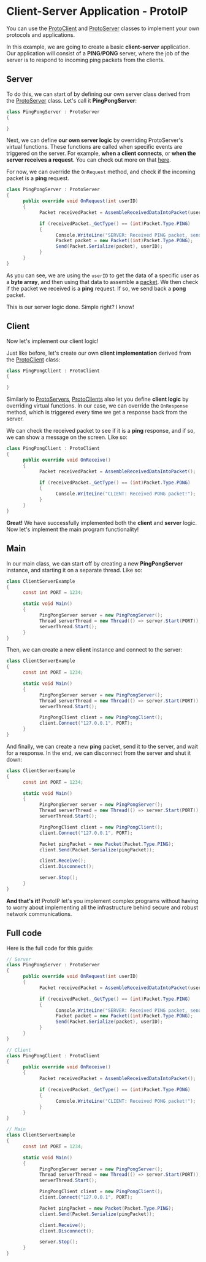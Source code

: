 # Client-Server Application - ProtoIP

You can use the [ProtoClient](Client.md) and [ProtoServer](Server.md) classes to implement your own protocols and applications.

In this example, we are going to create a basic **client-server** application. Our application will consist of a **PING**/**PONG** server, where the job of the server is to respond to incoming ping packets from the clients.

## Server

To do this, we can start of by defining our own server class derived from the [ProtoServer](Server.md) class. Let's call it **PingPongServer**:

```csharp
class PingPongServer : ProtoServer
{

}
```

Next, we can define **our own server logic** by overriding ProtoServer's virtual functions. These functions are called when specific events are triggered on the server. For example, **when a client connects**, or **when the server receives a request**. You can check out more on that [here](Server.md).

For now, we can override the `OnRequest` method, and check if the incoming packet is a **ping** request.

```csharp
class PingPongServer : ProtoServer
{
      public override void OnRequest(int userID)
      {
            Packet receivedPacket = AssembleReceivedDataIntoPacket(userID);

            if (receivedPacket._GetType() == (int)Packet.Type.PING)
            {
                  Console.WriteLine("SERVER: Received PING packet, sending PONG!");
                  Packet packet = new Packet((int)Packet.Type.PONG);
                  Send(Packet.Serialize(packet), userID);
            }
      }
}
```

As you can see, we are using the `userID` to get the data of a specific user as a **byte array**, and then using that data to assemble a [packet](Packet.md). We then check if the packet we received is a **ping** request. If so, we send back a **pong** packet.

This is our server logic done. Simple right? I know! 

## Client

Now let's implement our client logic!

Just like before, let's create our own **client implementation** derived from the [ProtoClient](Client.md) class:

```csharp
class PingPongClient : ProtoClient
{

}
```

Similarly to [ProtoServers](Server.md), [ProtoClients](Client.md) also let you define **client logic** by overriding virtual functions. In our case, we can override the `OnResponse` method, which is triggered every time we get a response back from the server.

We can check the received packet to see if it is a **ping** response, and if so, we can show a message on the screen. Like so:

```csharp
class PingPongClient : ProtoClient
{
      public override void OnReceive() 
      {
            Packet receivedPacket = AssembleReceivedDataIntoPacket();

            if (receivedPacket._GetType() == (int)Packet.Type.PONG)
            {
                  Console.WriteLine("CLIENT: Received PONG packet!");
            }
      }
}
```

**Great!** We have successfully implemented both the **client** and **server** logic. Now let's implement the main program functionality!

## Main

In our main class, we can start off by creating a new **PingPongServer** instance, and starting it on a separate thread. Like so:

```csharp
class ClientServerExample
{
      const int PORT = 1234;

      static void Main()
      {
            PingPongServer server = new PingPongServer();
            Thread serverThread = new Thread(() => server.Start(PORT));
            serverThread.Start();
      }
}
```

Then, we can create a new **client** instance and connect to the server:

```csharp
class ClientServerExample
{
      const int PORT = 1234;

      static void Main()
      {
            PingPongServer server = new PingPongServer();
            Thread serverThread = new Thread(() => server.Start(PORT));
            serverThread.Start();

            PingPongClient client = new PingPongClient();
            client.Connect("127.0.0.1", PORT);
      }
}
```

And finally, we can create a new **ping** packet, send it to the server, and wait for a response. In the end, we can disconnect from the server and shut it down:

```csharp
class ClientServerExample
{
      const int PORT = 1234;

      static void Main()
      {
            PingPongServer server = new PingPongServer();
            Thread serverThread = new Thread(() => server.Start(PORT));
            serverThread.Start();

            PingPongClient client = new PingPongClient();
            client.Connect("127.0.0.1", PORT);

            Packet pingPacket = new Packet(Packet.Type.PING);
            client.Send(Packet.Serialize(pingPacket));

            client.Receive();
            client.Disconnect();

            server.Stop();
      }
}
```

**And that's it!** ProtoIP let's you implement complex programs without having to worry about implementing all the infrastructure behind secure and robust network communications.

## Full code

Here is the full code for this guide:

```csharp
// Server
class PingPongServer : ProtoServer
{
      public override void OnRequest(int userID)
      {
            Packet receivedPacket = AssembleReceivedDataIntoPacket(userID);

            if (receivedPacket._GetType() == (int)Packet.Type.PING)
            {
                  Console.WriteLine("SERVER: Received PING packet, sending PONG!");
                  Packet packet = new Packet((int)Packet.Type.PONG);
                  Send(Packet.Serialize(packet), userID);
            }
      }
}

// Client
class PingPongClient : ProtoClient
{
      public override void OnReceive() 
      {
            Packet receivedPacket = AssembleReceivedDataIntoPacket();

            if (receivedPacket._GetType() == (int)Packet.Type.PONG)
            {
                  Console.WriteLine("CLIENT: Received PONG packet!");
            }
      }
}

// Main
class ClientServerExample
{
      const int PORT = 1234;

      static void Main()
      {
            PingPongServer server = new PingPongServer();
            Thread serverThread = new Thread(() => server.Start(PORT));
            serverThread.Start();

            PingPongClient client = new PingPongClient();
            client.Connect("127.0.0.1", PORT);

            Packet pingPacket = new Packet(Packet.Type.PING);
            client.Send(Packet.Serialize(pingPacket));

            client.Receive();
            client.Disconnect();

            server.Stop();
      }
}
```